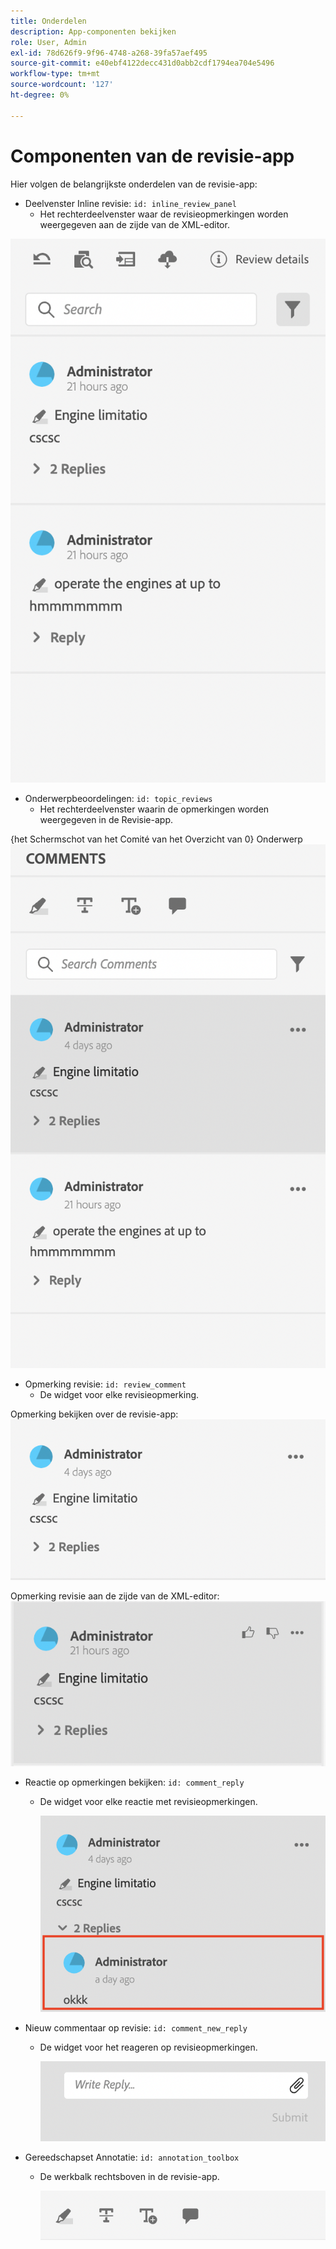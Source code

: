 ```yaml
---
title: Onderdelen
description: App-componenten bekijken
role: User, Admin
exl-id: 78d626f9-9f96-4748-a268-39fa57aef495
source-git-commit: e40ebf4122decc431d0abb2cdf1794ea704e5496
workflow-type: tm+mt
source-wordcount: '127'
ht-degree: 0%

---
```


# Componenten van de revisie-app

Hier volgen de belangrijkste onderdelen van de revisie-app:

- Deelvenster Inline revisie: `id: inline_review_panel`
   - Het rechterdeelvenster waar de revisieopmerkingen worden weergegeven aan de zijde van de XML-editor.

![ Inline het paneelschot van de Overzicht ](./imgs/inline_review.png)

- Onderwerpbeoordelingen: `id: topic_reviews`
   - Het rechterdeelvenster waarin de opmerkingen worden weergegeven in de Revisie-app.

{het Schermschot van het Comité van het Overzicht van 0} Onderwerp ![&#128279;](./imgs/topic_reviews.png)

- Opmerking revisie: `id: review_comment`
   - De widget voor elke revisieopmerking.

Opmerking bekijken over de revisie-app:
![ Schermafbeelding van de Commentaar van het Overzicht ](./imgs/review_comment.png)

Opmerking revisie aan de zijde van de XML-editor:
![ Schermafbeelding van de Commentaar van het Overzicht ](./imgs/review_comment_xmleditor.png)

- Reactie op opmerkingen bekijken: `id: comment_reply`
   - De widget voor elke reactie met revisieopmerkingen.

     ![ het Antwoord van de Commentaar van het Overzicht Screenshot ](./imgs/reply.png)

- Nieuw commentaar op revisie: `id: comment_new_reply`
   - De widget voor het reageren op revisieopmerkingen.

     ![ het Nieuwe Antwoord van de Commentaar van het Overzicht Schermafbeelding ](./imgs/new_reply.png)

- Gereedschapset Annotatie: `id: annotation_toolbox`
   - De werkbalk rechtsboven in de revisie-app.

     ![ Toolbox van de Annotatie Schermafbeelding ](./imgs/annotation_toolbox.png)
